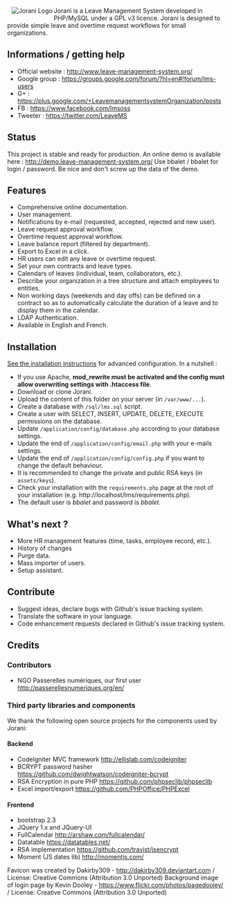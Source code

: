 <img align="left" src="https://raw.githubusercontent.com/bbalet/jorani/master/assets/images/jorani-vertical.png" alt="Jorani Logo" style="padding-left:10px;padding-bottom:10px;"> Jorani is a Leave Management System developed in PHP/MySQL under a GPL v3 licence.
Jorani is designed to provide simple leave and overtime request workflows for small organizations.

## Informations / getting help

* Official website : http://www.leave-management-system.org/
* Google group : https://groups.google.com/forum/?hl=en#!forum/lms-users
* G+ : https://plus.google.com/+LeavemanagementsystemOrganization/posts
* FB : https://www.facebook.com/lmsoss
* Tweeter : https://twitter.com/LeaveMS

## Status

This project is stable and ready for production. An online demo is available here : http://demo.leave-management-system.org/
Use bbalet / bbalet for login / password. Be nice and don't screw up the data of the demo.

## Features

* Comprehensive online documentation.
* User management.
* Notifications by e-mail (requested, accepted, rejected and new user).
* Leave request approval workflow.
* Overtime request approval workflow.
* Leave balance report (filtered by department).
* Export to Excel in a click.
* HR users can edit any leave or overtime request.
* Set your own contracts and leave types.
* Calendars of leaves (individual, team, collaborators, etc.).
* Describe your organization in a tree structure and attach employees to entities.
* Non working days (weekends and day offs) can be defined on a contract so as to automatically calculate the duration of a leave and to display them in the calendar.
* LDAP Authentication.
* Available in English and French.

## Installation

[See the installation instructions](docs/install/README.md) for advanced configuration. In a nutshell :
* If you use Apache, **mod_rewrite must be activated and the config must allow overwriting settings with .htaccess file**.
* Download or clone Jorani.
* Upload the content of this folder on your server (in <code>/var/www/...</code>).
* Create a database with <code>/sql/lms.sql</code> script.
* Create a user with SELECT, INSERT, UPDATE, DELETE, EXECUTE permissions on the database.
* Update <code>/application/config/database.php</code> according to your database settings.
* Update the end of <code>/application/config/email.php</code> with your e-mails settings.
* Update the end of <code>/application/config/config.php</code> if you want to change the default behaviour.
* It is recommended to change the private and public RSA keys (in <code>assets/keys</code>).
* Check your installation with the <code>requirements.php</code> page at the root of your installation (e.g. http://localhost/lms/requirements.php).
* The default user is *bbalet* and password is *bbalet*.

## What's next ?

* More HR management features (time, tasks, employee record, etc.).
* History of changes
* Purge data.
* Mass importer of users.
* Setup assistant.

## Contribute

* Suggest ideas, declare bugs with Github's issue tracking system.
* Translate the software in your language.
* Code enhancement requests declared in Github's issue tracking system.

## Credits

### Contributors

* NGO Passerelles numériques, our first user http://passerellesnumeriques.org/en/

### Third party libraries and components

We thank the following open source projects for the components used by Jorani:

#### Backend

* CodeIgniter MVC framework http://ellislab.com/codeigniter
* BCRYPT password hasher https://github.com/dwightwatson/codeigniter-bcrypt
* RSA Encryption in pure PHP https://github.com/phpseclib/phpseclib
* Excel import/export https://github.com/PHPOffice/PHPExcel

#### Frontend

* bootstrap 2.3
* JQuery 1.x and JQuery-UI
* FullCalendar http://arshaw.com/fullcalendar/
* Datatable https://datatables.net/
* RSA implementation https://github.com/travist/jsencrypt
* Moment (JS dates lib) http://momentjs.com/

Favicon was created by Dakirby309 - http://dakirby309.deviantart.com / License: Creative Commons (Attribution 3.0 Unported)
Background image of login page by Kevin Dooley - https://www.flickr.com/photos/pagedooley/ / License: Creative Commons (Attribution 3.0 Unported)
